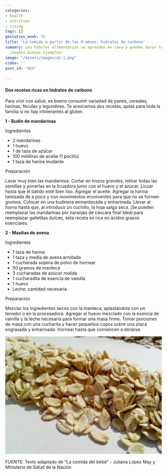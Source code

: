 ```yaml
---
categories:
- health
- nutrition
- rising
tags: []
gestation_week: 76
title: 'La comida a partir de los 9 meses: hidratos de carbono'
summary: Los hábitos alimentarios se aprenden en casa y pueden durar toda la vida.
  ¡Seamos buenos ejemplos!
image: "/assets/images/a1-1.png"
video: ''
post_id: '024'

---
```

#### Dos recetas ricas en hidratos de carbono

Para vivir con salud, es bueno consumir variedad de panes, cereales, harinas, féculas y legumbres. Te acercamos dos recetas, aptas para toda la familia si no hay intolerantes al gluten. 

**1 - Budín de mandarinas**

Ingredientes

* 2 mandarinas
* 1 huevo
* 1 de taza de azúcar 
* 100 mililitros de aceite (1 pocillo)
* 1 taza de harina leudante

Preparación

Lavar muy bien las mandarinas. Cortar en trozos grandes, retirar todas las semillas y ponerlas en la licuadora junto con el huevo y el azúcar. Licuar hasta que el batido esté bien liso. Agregar el aceite. Agregar la harina tamizada de a poco y con movimientos envolventes para que no se formen grumos. Colocar en una budinera enmantecada y enharinada. Llevar al horno hasta que, al introducir un cuchillo, la hoja salga seca. ¡Se pueden reemplazar las mandarinas por naranjas de cáscara fina! Ideal para reemplazar galletitas dulces, esta receta es rica en ácidos grasos esenciales. 

**2 - Masitas de avena**

Ingredientes

* 1 taza de harina
* 1 taza y media de avena arrollada
* 1 cucharada sopera de polvo de hornear
* 50 gramos de manteca
* 3 cucharadas de azúcar molida
* 1 cucharadita de esencia de vainilla
* 1 huevo
* Leche: cantidad necesaria

Preparación 

Mezclar los ingredientes secos con la manteca, aplastándola con un tenedor o en la procesadora. Agregar el huevo mezclado con la esencia de vainilla y la leche necesaria para formar una masa firme. Tomar porciones de masa con una cucharita y hacer pequeños copos sobre una placa engrasada y enharinada. Hornear hasta que comiencen a dorarse. 

![](/assets/images/recetas_9_meses_hidratos.png)

FUENTE: Texto adaptado de "La comida del bebé" - Juliana López May y Ministerio de Salud de la Nación
